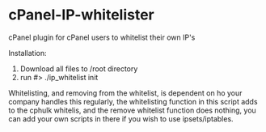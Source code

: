 # cPanel-IP-whitelister
cPanel plugin for cPanel users to whitelist their own IP's


Installation:

1) Download all files to /root directory
2) run #> ./ip_whitelist init


Whitelisting, and removing from the whitelist, is dependent on ho your company handles this regularly, the whitelisting function in this script adds to the cphulk whitelis, and the remove whitelist function does nothing, you can add your own scripts in there if you wish to use ipsets/iptables.
